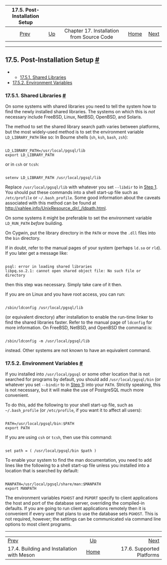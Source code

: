 

|                       17.5. Post-Installation Setup                      |                                                                     |                                           |                                                       |                                                               |
| :----------------------------------------------------------------------: | :------------------------------------------------------------------ | :---------------------------------------: | ----------------------------------------------------: | ------------------------------------------------------------: |
| [Prev](install-meson.html "17.4. Building and Installation with Meson")  | [Up](installation.html "Chapter 17. Installation from Source Code") | Chapter 17. Installation from Source Code | [Home](index.html "PostgreSQL 17devel Documentation") |  [Next](supported-platforms.html "17.6. Supported Platforms") |

***

## 17.5. Post-Installation Setup [#](#INSTALL-POST)

  * *   [17.5.1. Shared Libraries](install-post.html#INSTALL-POST-SHLIBS)
  * [17.5.2. Environment Variables](install-post.html#INSTALL-POST-ENV-VARS)

### 17.5.1. Shared Libraries [#](#INSTALL-POST-SHLIBS)

On some systems with shared libraries you need to tell the system how to find the newly installed shared libraries. The systems on which this is *not* necessary include FreeBSD, Linux, NetBSD, OpenBSD, and Solaris.

The method to set the shared library search path varies between platforms, but the most widely-used method is to set the environment variable `LD_LIBRARY_PATH` like so: In Bourne shells (`sh`, `ksh`, `bash`, `zsh`):

```

LD_LIBRARY_PATH=/usr/local/pgsql/lib
export LD_LIBRARY_PATH
```

or in `csh` or `tcsh`:

```

setenv LD_LIBRARY_PATH /usr/local/pgsql/lib
```

Replace `/usr/local/pgsql/lib` with whatever you set `--libdir` to in [Step 1](install-make.html#CONFIGURE "Configuration"). You should put these commands into a shell start-up file such as `/etc/profile` or `~/.bash_profile`. Some good information about the caveats associated with this method can be found at <http://xahlee.info/UnixResource_dir/_/ldpath.html>.

On some systems it might be preferable to set the environment variable `LD_RUN_PATH` *before* building.

On Cygwin, put the library directory in the `PATH` or move the `.dll` files into the `bin` directory.

If in doubt, refer to the manual pages of your system (perhaps `ld.so` or `rld`). If you later get a message like:

```

psql: error in loading shared libraries
libpq.so.2.1: cannot open shared object file: No such file or directory
```

then this step was necessary. Simply take care of it then.

If you are on Linux and you have root access, you can run:

```

/sbin/ldconfig /usr/local/pgsql/lib
```

(or equivalent directory) after installation to enable the run-time linker to find the shared libraries faster. Refer to the manual page of `ldconfig` for more information. On FreeBSD, NetBSD, and OpenBSD the command is:

```

/sbin/ldconfig -m /usr/local/pgsql/lib
```

instead. Other systems are not known to have an equivalent command.

### 17.5.2. Environment Variables [#](#INSTALL-POST-ENV-VARS)

If you installed into `/usr/local/pgsql` or some other location that is not searched for programs by default, you should add `/usr/local/pgsql/bin` (or whatever you set `--bindir` to in [Step 1](install-make.html#CONFIGURE "Configuration")) into your `PATH`. Strictly speaking, this is not necessary, but it will make the use of PostgreSQL much more convenient.

To do this, add the following to your shell start-up file, such as `~/.bash_profile` (or `/etc/profile`, if you want it to affect all users):

```

PATH=/usr/local/pgsql/bin:$PATH
export PATH
```

If you are using `csh` or `tcsh`, then use this command:

```

set path = ( /usr/local/pgsql/bin $path )
```

To enable your system to find the man documentation, you need to add lines like the following to a shell start-up file unless you installed into a location that is searched by default:

```

MANPATH=/usr/local/pgsql/share/man:$MANPATH
export MANPATH
```

The environment variables `PGHOST` and `PGPORT` specify to client applications the host and port of the database server, overriding the compiled-in defaults. If you are going to run client applications remotely then it is convenient if every user that plans to use the database sets `PGHOST`. This is not required, however; the settings can be communicated via command line options to most client programs.

***

|                                                                          |                                                                     |                                                               |
| :----------------------------------------------------------------------- | :-----------------------------------------------------------------: | ------------------------------------------------------------: |
| [Prev](install-meson.html "17.4. Building and Installation with Meson")  | [Up](installation.html "Chapter 17. Installation from Source Code") |  [Next](supported-platforms.html "17.6. Supported Platforms") |
| 17.4. Building and Installation with Meson                               |        [Home](index.html "PostgreSQL 17devel Documentation")        |                                     17.6. Supported Platforms |
